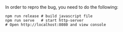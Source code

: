 In order to repro the bug, you need to do the following:

```
npm run release # build javascript file
npm run serve   # start http-server
# Open http://localhost:8080 and view console
```